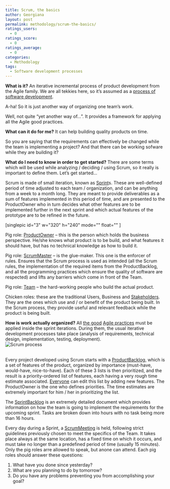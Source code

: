 ```yaml
---
title: Scrum, the basics
author: Georgiana
layout: post
permalink: methodology/scrum-the-basics/
ratings_users:
  - 0
ratings_score:
  - 0
ratings_average:
  - 0
categories:
  - Methodology
tags:
  - Software development processes
---
```

**What is it?** An iterative incremental process of product development from the Agile family. We are all tekkies here, so it&#8217;s assumed as a <a title="Scrum - the Wikipedia page" href="http://en.wikipedia.org/wiki/Scrum_(development)" target="_blank">process of software development</a>.

A-ha! So it is just another way of organizing one team&#8217;s work.

Well, not quite &#8220;yet another way of&#8230;&#8221;. It provides a framework for applying all the Agile good practices.

**What can it do for me?** It can help building quality products on time.

So you are saying that the requirements can effectively be changed while the team is implementing a project? And that there can be working sofware while they are building it?

**What do I need to know in order to get started?** There are some terms which will be used while analyzing / deciding / using Scrum, so it really is important to define them. Let&#8217;s get started&#8230;

Scrum is made of small iteration, known as <span style="text-decoration: underline;">Sprint</span>s. These are well-defined period of time adjusted to each team / organization, and can be anything from a week to a month long. They are meant to provide deliverables as a sum of features implemented in this period of time, and are presented to the ProductOwner who in turn decides what other features are to be implemented further in the next sprint and which actual features of the prototype are to be refined in the future.

[singlepic id="3" w="320" h="240" mode="" float="" ]

Pig role: <span style="text-decoration: underline;">ProductOwner</span> &#8211; this is the person which holds the business perspective. He/she knows what product is to be build, and what features it should have, but has no technical knowledge as how to build it.

Pig role: <span style="text-decoration: underline;">ScrumMaster</span> &#8211; is the glue-maker. This one is the enforcer of rules. Ensures that the Scrum process is used as intended (all the Scrum rules, the implementation of the required items from the ProductBacklog, and all the programming practices which ensure the quality of software are respected) and lifts any barriers which come in front of the Team.

Pig role: <span style="text-decoration: underline;">Team</span> &#8211; the hard-working people who build the actual product. 

Chicken roles: these are the traditional Users, Business and <span style="text-decoration: underline;">Stakeholders</span>. They are the ones which use and / or benefit of the product being built. In the Scrum process, they provide useful and relevant feedback while the product is being built.

**How is work actually organized?** All <a title="10 Key Principles of Agile Software Development, by Kelly Waters" href="http://www.agile-software-development.com/2007/02/10-things-you-need-to-know-about-agile.html" target="_blank">the good</a> <a title="Agile best practices" href="http://www.agilemodeling.com/essays/bestPractices.htm" target="_blank">Agile practices</a> must be applied inside the sprint iterations. During them, the usual iterative development processes take place (analysis of requirements, technical design, implementation, testing, deployment).  
<img src="http://i0.wp.com/upload.wikimedia.org/wikipedia/commons/thumb/5/58/Scrum_process.svg/400px-Scrum_process.svg.png?resize=400%2C200" border="0" alt="Scrum process" data-recalc-dims="1" />

[][1]  
Every project developed using Scrum starts with a <span style="text-decoration: underline;">ProductBacklog</span>, which is a set of features of the product, organized by importance (must-have, would-have, nice-to-have). Each of these 3 lists is then prioritized, and the result is a priority-ordered list of features, each having a very rough time estimate associated. <a title="Scrum Roles" href="#ScrumRoles" target="_self">Everyone</a> can edit this list by adding new features. The ProductOwner is the one who defines priorities. The time estimates are extremely important for him / her in prioritizing the list.

The <span style="text-decoration: underline;">SprintBacklog</span> is an extremely detailed document which provides information on how the team is going to implement the requirements for the upcoming sprint. Tasks are broken down into hours with no task being more than 16 hours.

Every day during a Sprint, a <span style="text-decoration: underline;"><a title="Wikipedia description of a Scrum meeting" href="Each day during the sprint, a project status meeting occurs." target="_blank">ScrumMeeting</a></span> is held, following strict guidelines previously chosen to meet the specifics of the Team. It takes place always at the same location, has a fixed time on which it occurs, and must take no longer than a predefined period of time (usually 15 minutes). Only the pig roles arre allowed to speak, but anone can attend. Each pig roles should answer these questions:

  1. What have you done since yesterday?
  2. What are you planning to do by tomorrow?
  3. Do you have any problems preventing you from accomplishing your goal?

 [1]: ScrumDeliverables
